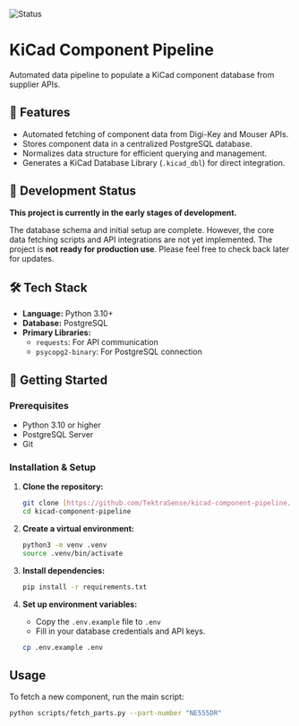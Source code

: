 ![Status](https://img.shields.io/badge/status-work_in_progress-yellow)

# KiCad Component Pipeline

Automated data pipeline to populate a KiCad component database from supplier APIs.

## 🌟 Features

- Automated fetching of component data from Digi-Key and Mouser APIs.
- Stores component data in a centralized PostgreSQL database.
- Normalizes data structure for efficient querying and management.
- Generates a KiCad Database Library (`.kicad_dbl`) for direct integration.

## 🚧 Development Status

**This project is currently in the early stages of development.**

The database schema and initial setup are complete. However, the core data fetching scripts and API integrations are not yet implemented. The project is **not ready for production use**. Please feel free to check back later for updates.

## 🛠️ Tech Stack

- **Language:** Python 3.10+
- **Database:** PostgreSQL
- **Primary Libraries:**
  - `requests`: For API communication
  - `psycopg2-binary`: For PostgreSQL connection

## 🚀 Getting Started

### Prerequisites

- Python 3.10 or higher
- PostgreSQL Server
- Git

### Installation & Setup

1.  **Clone the repository:**
    ```bash
    git clone [https://github.com/TektraSense/kicad-component-pipeline.git](https://github.com/TektraSense/kicad-component-pipeline.git)
    cd kicad-component-pipeline
    ```

2.  **Create a virtual environment:**
    ```bash
    python3 -m venv .venv
    source .venv/bin/activate
    ```

3.  **Install dependencies:**
    ```bash
    pip install -r requirements.txt
    ```

4.  **Set up environment variables:**
    - Copy the `.env.example` file to `.env`
    - Fill in your database credentials and API keys.
    ```bash
    cp .env.example .env
    ```

## Usage

To fetch a new component, run the main script:

```bash
python scripts/fetch_parts.py --part-number "NE555DR"
